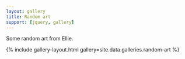 ```yaml
---
layout: gallery
title: Random art
support: [jquery, gallery]
---
```


Some random art from Ellie.

{% include gallery-layout.html gallery=site.data.galleries.random-art %}

[license]: http://creativecommons.org/licenses/by-nc-sa/4.0/
[repo]: https://github.com/opieters/jekyll-gallery-example
